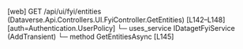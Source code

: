 [web] GET /api/ui/fyi/entities  (Dataverse.Api.Controllers.UI.FyiController.GetEntities)  [L142–L148] [auth=Authentication.UserPolicy]
  └─ uses_service IDatagetFyiService (AddTransient)
    └─ method GetEntitiesAsync [L145]

